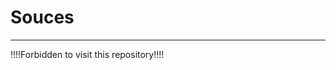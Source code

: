# Souces
-------------------------------------------------------------------------
!!!!Forbidden to visit this repository!!!!
